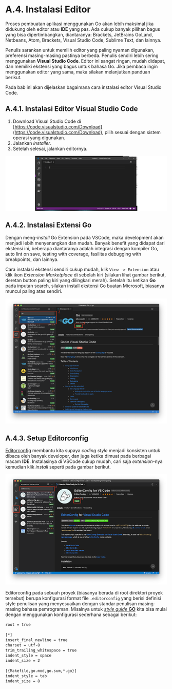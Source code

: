 # A.4. Instalasi Editor

Proses pembuatan aplikasi menggunakan Go akan lebih maksimal jika didukung oleh editor atau **IDE** yang pas. Ada cukup banyak pilihan bagus yang bisa dipertimbangkan, diantaranya: Brackets, JetBrains GoLand, Netbeans, Atom, Brackets, Visual Studio Code, Sublime Text, dan lainnya.

Penulis sarankan untuk memilih editor yang paling nyaman digunakan, preferensi masing-masing pastinya berbeda. Penulis sendiri lebih sering menggunakan **Visual Studio Code**. Editor ini sangat ringan, mudah didapat, dan memiliki ekstensi yang bagus untuk bahasa Go. Jika pembaca ingin menggunakan editor yang sama, maka silakan melanjutkan panduan berikut.

Pada bab ini akan dijelaskan bagaimana cara instalasi editor Visual Studio Code.

## A.4.1. Instalasi Editor Visual Studio Code

 1. Download Visual Studio Code di [https://code.visualstudio.com/Download](https://code.visualstudio.com/Download), pilih sesuai dengan sistem operasi yang digunakan.
 2. Jalankan *installer*.
 3. Setelah selesai, jalankan editornya.

![Tampilan Visual Studio Code](images/A_instalasi_editor_1_visual_studio_code.png)

## A.4.2. Instalasi Extensi Go

Dengan meng-*install* Go Extension pada VSCode, maka development akan menjadi lebih menyenangkan dan mudah. Banyak benefit yang didapat dari ekstensi ini, beberapa diantaranya adalah integrasi dengan kompiler Go, auto lint on save, testing with coverage, fasilitas debugging with breakpoints, dan lainnya.

Cara instalasi ekstensi sendiri cukup mudah, klik `View -> Extension` atau klik ikon *Extension Marketplace* di sebelah kiri (silakan lihat gambar berikut, deretan button paling kiri yang dilingkari merah). Setelah itu ketikan **Go** pada inputan search, silakan install ekstensi Go buatan Microsoft, biasanya muncul paling atas sendiri.

![VSCode Go extension](images/A_instalasi_editor_2_vscode_go_extension.png)

## A.4.3. Setup Editorconfig

[Editorconfig](https://editorconfig.org/) membantu kita supaya *coding style* menjadi konsisten untuk dibaca oleh banyak developer, dan juga ketika dimuat pada berbagai macam **IDE**. Instalasinya di VSCode cukup mudah, cari saja *extension*-nya kemudian klik *install* seperti pada gambar berikut.

![VSCode Editorconfig extension](images/A_instalasi_editor_3_vscode_editorconfig_extension.png)

Editorconfig pada sebuah proyek (biasanya berada di root direktori proyek tersebut) berupa konfigurasi format file `.editorconfig` yang berisi definisi style penulisan yang menyesuaikan dengan standar penulisan masing-masing bahasa pemrograman. Misalnya untuk [*style guide* **GO**](https://golang.org/doc/effective_go.html) kita bisa mulai dengan menggunakan konfigurasi sederhana sebagai berikut:

```
root = true

[*]
insert_final_newline = true
charset = utf-8
trim_trailing_whitespace = true
indent_style = space
indent_size = 2

[{Makefile,go.mod,go.sum,*.go}]
indent_style = tab
indent_size = 8
```
